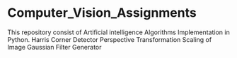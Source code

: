 # Computer_Vision_Assignments
This repository consist of Artificial intelligence Algorithms Implementation in Python.
Harris Corner Detector
Perspective Transformation
Scaling of Image
Gaussian Filter Generator
